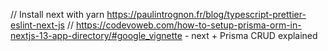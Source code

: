 // Install next with yarn https://paulintrognon.fr/blog/typescript-prettier-eslint-next-js
// https://codevoweb.com/how-to-setup-prisma-orm-in-nextjs-13-app-directory/#google_vignette - next + Prisma CRUD explained
